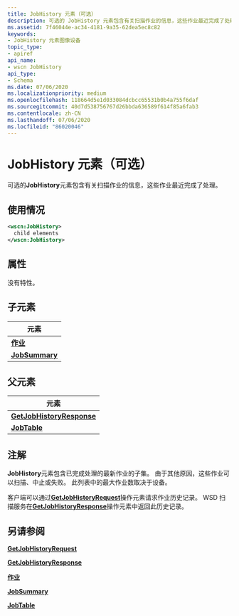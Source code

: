 ```yaml
---
title: JobHistory 元素（可选）
description: 可选的 JobHistory 元素包含有关扫描作业的信息，这些作业最近完成了处理。
ms.assetid: 7f46044e-ac34-4181-9a35-62dea5ec8c82
keywords:
- JobHistory 元素图像设备
topic_type:
- apiref
api_name:
- wscn JobHistory
api_type:
- Schema
ms.date: 07/06/2020
ms.localizationpriority: medium
ms.openlocfilehash: 118664d5e1d033084dcbcc65531b0b4a755f6daf
ms.sourcegitcommit: 40d7d538756767d26bbda636589f614f85a6fab3
ms.contentlocale: zh-CN
ms.lasthandoff: 07/06/2020
ms.locfileid: "86020046"
---
```

# <a name="jobhistory-element-optional"></a>JobHistory 元素（可选）

可选的**JobHistory**元素包含有关扫描作业的信息，这些作业最近完成了处理。

## <a name="usage"></a>使用情况

```xml
<wscn:JobHistory>
  child elements
</wscn:JobHistory>
```

## <a name="attributes"></a>属性

没有特性。

## <a name="child-elements"></a>子元素

| 元素 |
|--|
| [**作业**](job.md) |
| [**JobSummary**](jobsummary.md) |

## <a name="parent-elements"></a>父元素

| 元素 |
|--|
| [**GetJobHistoryResponse**](getjobhistoryresponse.md) |
| [**JobTable**](jobtable.md) |

## <a name="remarks"></a>注解

**JobHistory**元素包含已完成处理的最新作业的子集。 由于其他原因，这些作业可以扫描、中止或失败。 此列表中的最大作业数取决于设备。

客户端可以通过[**GetJobHistoryRequest**](getjobhistoryrequest.md)操作元素请求作业历史记录。 WSD 扫描服务在[**GetJobHistoryResponse**](getjobhistoryresponse.md)操作元素中返回此历史记录。

## <a name="see-also"></a>另请参阅

[**GetJobHistoryRequest**](getjobhistoryrequest.md)

[**GetJobHistoryResponse**](getjobhistoryresponse.md)

[**作业**](job.md)

[**JobSummary**](jobsummary.md)

[**JobTable**](jobtable.md)
